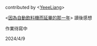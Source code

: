 contributed by <[YeeeLiang](https://github.com/YeeeLiang)>

 <[因為自動飲料機而延畢的那一年](https://blog.opasschang.com/the-story-of-auto-beverage-machine-1/)> 讀後感想
 
 作業待寫中

2024/4/9
